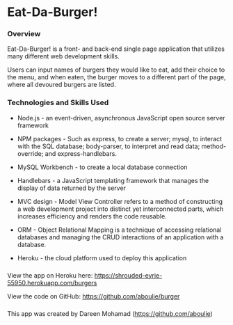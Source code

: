 # Eat-Da-Burger!

### Overview

Eat-Da-Burger! is a front- and back-end single page application that utilizes many different web development skills. 

Users can input names of burgers they would like to eat, add their choice to the menu, and when eaten, the burger moves to a different part of the page, where all devoured burgers are listed.


### Technologies and Skills Used

* Node.js - an event-driven, asynchronous JavaScript open source server framework

* NPM packages - Such as express, to create a server; mysql, to interact with the SQL database; body-parser, to interpret and read data; method-override; and express-handlebars.

* MySQL Workbench - to create a local database connection

* Handlebars - a JavaScript templating framework that manages the display of data returned by the server

* MVC design - Model View Controller refers to a method of constructing a web development project into distinct yet interconnected parts, which increases efficiency and renders the code reusable.

* ORM - Object Relational Mapping is a technique of accessing relational databases and managing the CRUD interactions of an application with a database.

* Heroku - the cloud platform used to deploy this application

###
View the app on Heroku here: https://shrouded-eyrie-55950.herokuapp.com/burgers

View the code on GitHub: https://github.com/aboulie/burger

###
This app was created by Dareen Mohamad (https://github.com/aboulie)
